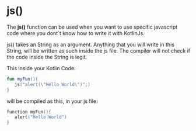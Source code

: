 # js()
The **js()** function can be used when you want to use specific javascript code where you dont`t know how to write it with KotlinJs.

js() takes an String as an argument. Anything that you will write in this String, will be written as such inside the js file. 
The compiler will not check if the code inside the String is legit.

This inside your Kotlin Code:
```kotlin
fun myFun(){
   js("alert(\"Hello World\")";)
}
```

will be compiled as this, in your js file:

```kotlin
function myFun(){
   alert("Hello World")
}
```


